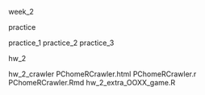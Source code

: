 week_2

practice

practice_1
practice_2
practice_3

hw_2

hw_2_crawler
PChomeRCrawler.html
PChomeRCrawler.r
PChomeRCrawler.Rmd 
hw_2_extra_OOXX_game.R
